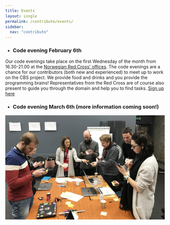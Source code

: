 ```yaml
---
title: Events
layout: single
permalink: /contribute/events/
sidebar:
  nav: "contribute"
---
```


- ### Code evening February 6th 
Our code evenings take place on the first Wednesday of the month from 16.30-21.00 at the [Norwegian Red Cross' offices](https://goo.gl/maps/YfpGe5vTgn92). The code evenings are a chance for our contributors (both new and experienced) to meet up to work on the CBS project. We provide food and drinks and you provide the programming brains! Representatives from the Red Cross are of course also present to guide you through the domain and help you to find tasks. [Sign up here](https://events.provisoevent.no/r%C3%B8dekors/events/cbs-codeevening/register) 

- ### Code evening March 6th (more information coming soon!)

<a href="/assets/images/190118_Codeathon_407 (1).jpg"><img src="/assets/images/190118_Codeathon_407 (1).jpg"></a>



